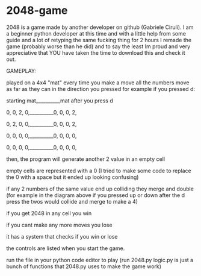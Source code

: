 # 2048-game

2048 is a game made by another developer on github (Gabriele Ciruli).
I am a beginner python developer at this time and with a little help from some guide and a lot of retyping the same fucking thing for 2 hours 
I remade the game (probably worse than he did) and to say the least Im proud and very appreciative that YOU have taken the time to download this and check it out.

GAMEPLAY:

played on a 4x4 "mat"
every time you make a move all the numbers move as far as they can in the direction you pressed
for example if you pressed d:

starting mat__________mat after you press d

0, 0, 2, 0,__________0, 0, 0, 2,

0, 2, 0, 0,__________0, 0, 0, 2,

0, 0, 0, 0,__________0, 0, 0, 0,

0, 0, 0, 0,__________0, 0, 0, 0,


then, the program will generate another 2 value in an empty cell

empty cells are represented with a 0 (I tried to make some code to replace the 0 with a space but it ended up looking confusing)

if any 2 numbers of the same value end up colliding they merge and double (for example in the diagram above if you pressed up or down after the d press the twos would collide and merge to make a 4)

if you get 2048 in any cell you win

if you cant make any more moves you lose

it has a system that checks if you win or lose 

the controls are listed when you start the game.


run the file in your python code editor to play (run 2048.py logic.py is just a bunch of functions that 2048.py uses to make the game work)
